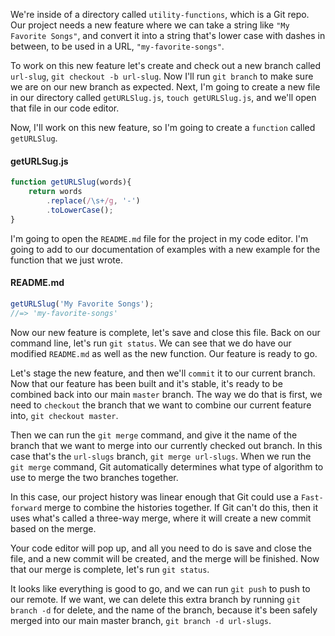 We're inside of a directory called `utility-functions`, which is a Git repo. Our project needs a new feature where we can take a string like `"My Favorite Songs"`, and convert it into a string that's lower case with dashes in between, to be used in a URL, `"my-favorite-songs"`.

To work on this new feature let's create and check out a new branch called `url-slug`, `git checkout -b url-slug`. Now I'll run `git branch` to make sure we are on our new branch as expected. Next, I'm going to create a new file in our directory called `getURLSlug.js`, `touch getURLSlug.js`, and we'll open that file in our code editor.

Now, I'll work on this new feature, so I'm going to create a `function` called `getURLSlug`. 

#### getURLSug.js
```javascript
function getURLSlug(words){
    return words
        .replace(/\s+/g, '-')
        .toLowerCase();
}
```

I'm going to open the `README.md` file for the project in my code editor. I'm going to add to our documentation of examples with a new example for the function that we just wrote.

#### README.md
```javascript
getURLSlug('My Favorite Songs');
//=> 'my-favorite-songs'
```

Now our new feature is complete, let's save and close this file. Back on our command line, let's run `git status`. We can see that we do have our modified `README.md` as well as the new function. Our feature is ready to go.

Let's stage the new feature, and then we'll `commit` it to our current branch. Now that our feature has been built and it's stable, it's ready to be combined back into our main `master` branch. The way we do that is first, we need to `checkout` the branch that we want to combine our current feature into, `git checkout master`.

Then we can run the `git merge` command, and give it the name of the branch that we want to merge into our currently checked out branch. In this case that's the `url-slugs` branch, `git merge url-slugs`. When we run the `git merge` command, Git automatically determines what type of algorithm to use to merge the two branches together.

In this case, our project history was linear enough that Git could use a `Fast-forward` merge to combine the histories together. If Git can't do this, then it uses what's called a three-way merge, where it will create a new commit based on the merge.

Your code editor will pop up, and all you need to do is save and close the file, and a new commit will be created, and the merge will be finished. Now that our merge is complete, let's run `git status`.

It looks like everything is good to go, and we can run `git push` to push to our remote. If we want, we can delete this extra branch by running `git branch -d` for delete, and the name of the branch, because it's been safely merged into our main master branch, `git branch -d url-slugs`.